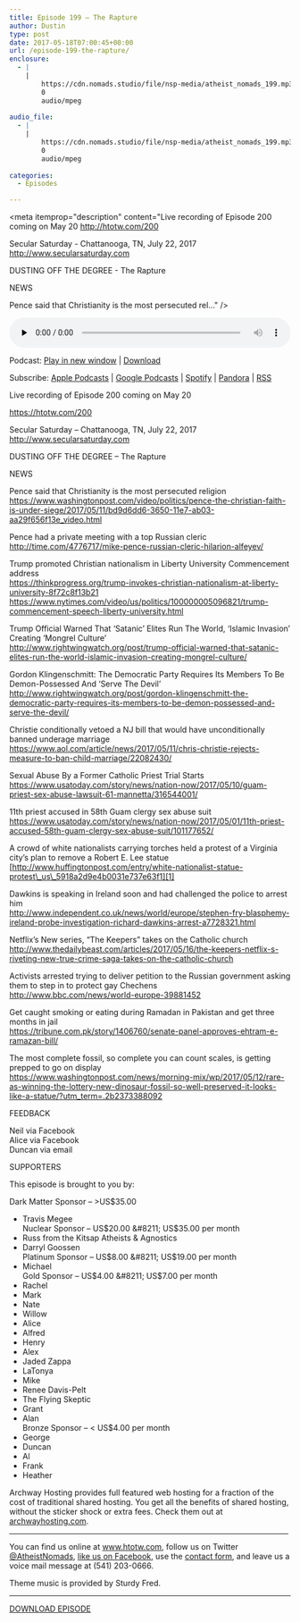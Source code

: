 ```yaml
---
title: Episode 199 – The Rapture
author: Dustin
type: post
date: 2017-05-18T07:00:45+00:00
url: /episode-199-the-rapture/
enclosure:
  - |
    |
        https://cdn.nomads.studio/file/nsp-media/atheist_nomads_199.mp3
        0
        audio/mpeg
        
audio_file:
  - |
    |
        https://cdn.nomads.studio/file/nsp-media/atheist_nomads_199.mp3
        0
        audio/mpeg
        
categories:
  - Episodes

---
```

<div itemscope itemtype="http://schema.org/AudioObject">
  <meta itemprop="name" content="Episode 199 &#8211; The Rapture" />
  
  <meta itemprop="uploadDate" content="2017-05-18T01:00:45-06:00" />
  
  <meta itemprop="encodingFormat" content="audio/mpeg" />
  
  <meta itemprop="description" content="Live recording of Episode 200 coming on May 20
http://htotw.com/200

Secular Saturday - Chattanooga, TN, July 22, 2017
http://www.secularsaturday.com

DUSTING OFF THE DEGREE - The Rapture

NEWS

Pence said that Christianity is the most persecuted rel..." />
  
  <meta itemprop="contentUrl" content="https://dts.podtrac.com/redirect.mp3/cdn.nomads.studio/file/nsp-media/atheist_nomads_199.mp3" />
  </p> 
  
  <div class="powerpress_player" id="powerpress_player_8463">
    <audio class="wp-audio-shortcode" id="audio-1552-207" preload="none" style="width: 100%;" controls="controls"><source type="audio/mpeg" src="https://dts.podtrac.com/redirect.mp3/cdn.nomads.studio/file/nsp-media/atheist_nomads_199.mp3?_=207" /><a href="https://dts.podtrac.com/redirect.mp3/cdn.nomads.studio/file/nsp-media/atheist_nomads_199.mp3">https://dts.podtrac.com/redirect.mp3/cdn.nomads.studio/file/nsp-media/atheist_nomads_199.mp3</a></audio>
  </div>
</div>

<p class="powerpress_links powerpress_links_mp3">
  Podcast: <a href="https://dts.podtrac.com/redirect.mp3/cdn.nomads.studio/file/nsp-media/atheist_nomads_199.mp3" class="powerpress_link_pinw" target="_blank" title="Play in new window" onclick="return powerpress_pinw('https://htotw.com/?powerpress_pinw=1552-podcast');" rel="nofollow">Play in new window</a> | <a href="https://dts.podtrac.com/redirect.mp3/cdn.nomads.studio/file/nsp-media/atheist_nomads_199.mp3" class="powerpress_link_d" title="Download" rel="nofollow" download="atheist_nomads_199.mp3">Download</a>
</p>

<p class="powerpress_links powerpress_subscribe_links">
  Subscribe: <a href="https://podcasts.apple.com/us/podcast/humanists-take-on-the-world/id530050098?mt=2&ls=1" class="powerpress_link_subscribe powerpress_link_subscribe_itunes" target="_blank" title="Subscribe on Apple Podcasts" rel="nofollow">Apple Podcasts</a> | <a href="https://www.google.com/podcasts?feed=aHR0cDovL2F0aGVpc3Rub21hZHMubGlic3luLmNvbS9yc3M%3D" class="powerpress_link_subscribe powerpress_link_subscribe_googleplay" target="_blank" title="Subscribe on Google Podcasts" rel="nofollow">Google Podcasts</a> | <a href="https://open.spotify.com/show/3LzK2xZGike6Tc1GEMtMbr?si=LieN9SNuTpq96smuaUsH8A" class="powerpress_link_subscribe powerpress_link_subscribe_spotify" target="_blank" title="Subscribe on Spotify" rel="nofollow">Spotify</a> | <a href="https://www.pandora.com/podcast/atheist-nomads/PC:10122?corr=62071012&part=ug" class="powerpress_link_subscribe powerpress_link_subscribe_pandora" target="_blank" title="Subscribe on Pandora" rel="nofollow">Pandora</a> | <a href="https://htotw.com/feed/podcast/" class="powerpress_link_subscribe powerpress_link_subscribe_rss" target="_blank" title="Subscribe via RSS" rel="nofollow">RSS</a>
</p>

<CENTER>
</CENTER>Live recording of Episode 200 coming on May 20

  
<https://htotw.com/200>

Secular Saturday &#8211; Chattanooga, TN, July 22, 2017  
<http://www.secularsaturday.com>

DUSTING OFF THE DEGREE &#8211; The Rapture

NEWS

Pence said that Christianity is the most persecuted religion  
<https://www.washingtonpost.com/video/politics/pence-the-christian-faith-is-under-siege/2017/05/11/bd9d6dd6-3650-11e7-ab03-aa29f656f13e_video.html>

Pence had a private meeting with a top Russian cleric  
<http://time.com/4776717/mike-pence-russian-cleric-hilarion-alfeyev/>

Trump promoted Christian nationalism in Liberty University Commencement address  
<https://thinkprogress.org/trump-invokes-christian-nationalism-at-liberty-university-8f72c8f13b21>  
<https://www.nytimes.com/video/us/politics/100000005096821/trump-commencement-speech-liberty-university.html>

Trump Official Warned That ‘Satanic’ Elites Run The World, ‘Islamic Invasion’ Creating ‘Mongrel Culture’  
<http://www.rightwingwatch.org/post/trump-official-warned-that-satanic-elites-run-the-world-islamic-invasion-creating-mongrel-culture/>

Gordon Klingenschmitt: The Democratic Party Requires Its Members To Be Demon-Possessed And ‘Serve The Devil’  
<http://www.rightwingwatch.org/post/gordon-klingenschmitt-the-democratic-party-requires-its-members-to-be-demon-possessed-and-serve-the-devil/>

Christie conditionally vetoed a NJ bill that would have unconditionally banned underage marriage  
<https://www.aol.com/article/news/2017/05/11/chris-christie-rejects-measure-to-ban-child-marriage/22082430/>

Sexual Abuse By a Former Catholic Priest Trial Starts  
<https://www.usatoday.com/story/news/nation-now/2017/05/10/guam-priest-sex-abuse-lawsuit-61-mannetta/316544001/>

11th priest accused in 58th Guam clergy sex abuse suit  
<https://www.usatoday.com/story/news/nation-now/2017/05/01/11th-priest-accused-58th-guam-clergy-sex-abuse-suit/101177652/>

A crowd of white nationalists carrying torches held a protest of a Virginia city&#8217;s plan to remove a Robert E. Lee statue  
[http://www.huffingtonpost.com/entry/white-nationalist-statue-protest\_us\_5918a2d9e4b0031e737e63f1][1]

Dawkins is speaking in Ireland soon and had challenged the police to arrest him  
<http://www.independent.co.uk/news/world/europe/stephen-fry-blasphemy-ireland-probe-investigation-richard-dawkins-arrest-a7728321.html>

Netflix&#8217;s New series, &#8220;The Keepers&#8221; takes on the Catholic church  
<http://www.thedailybeast.com/articles/2017/05/16/the-keepers-netflix-s-riveting-new-true-crime-saga-takes-on-the-catholic-church>

Activists arrested trying to deliver petition to the Russian government asking them to step in to protect gay Chechens  
<http://www.bbc.com/news/world-europe-39881452>

Get caught smoking or eating during Ramadan in Pakistan and get three months in jail  
<https://tribune.com.pk/story/1406760/senate-panel-approves-ehtram-e-ramazan-bill/>

The most complete fossil, so complete you can count scales, is getting prepped to go on display  
<https://www.washingtonpost.com/news/morning-mix/wp/2017/05/12/rare-as-winning-the-lottery-new-dinosaur-fossil-so-well-preserved-it-looks-like-a-statue/?utm_term=.2b2373388092>

FEEDBACK

Neil via Facebook  
Alice via Facebook  
Duncan via email

SUPPORTERS

This episode is brought to you by:

Dark Matter Sponsor &#8211; >US$35.00  
* Travis Megee  
Nuclear Sponsor &#8211; US$20.00 &#8211; US$35.00 per month  
* Russ from the Kitsap Atheists & Agnostics  
* Darryl Goossen  
Platinum Sponsor &#8211; US$8.00 &#8211; US$19.00 per month  
* Michael  
Gold Sponsor &#8211; US$4.00 &#8211; US$7.00 per month  
* Rachel  
* Mark  
* Nate  
* Willow  
* Alice  
* Alfred  
* Henry  
* Alex  
* Jaded Zappa  
* LaTonya  
* Mike  
* Renee Davis-Pelt  
* The Flying Skeptic  
* Grant  
* Alan  
Bronze Sponsor &#8211; < US$4.00 per month  
* George  
* Duncan  
* Al  
* Frank  
* Heather

Archway Hosting provides full featured web hosting for a fraction of the cost of traditional shared hosting. You get all the benefits of shared hosting, without the sticker shock or extra fees. Check them out at <a href="http://archwayhosting.com/" target="_blank" rel="noopener noreferrer">archwayhosting.com</a>.

<hr width="500" />

You can find us online at <a href="https://www.htotw.com/" target="_blank" rel="noopener noreferrer">www.htotw.com</a>, follow us on Twitter <a href="https://htotw.com/twitter" target="_blank" rel="noopener noreferrer">@AtheistNomads</a>, <a href="https://htotw.com/facebook" target="_blank" rel="noopener noreferrer">like us on Facebook</a>, use the [contact form](https://htotw.com/contact), and leave us a voice mail message at (541) 203-0666.

Theme music is provided by Sturdy Fred.

<hr width="”500”" />

[DOWNLOAD EPISODE][2]

 [1]: http://www.huffingtonpost.com/entry/white-nationalist-statue-protest_us_5918a2d9e4b0031e737e63f1
 [2]: https://dts.podtrac.com/redirect.mp3/cdn.nomads.studio/file/nsp-media/atheist_nomads_199.mp3
